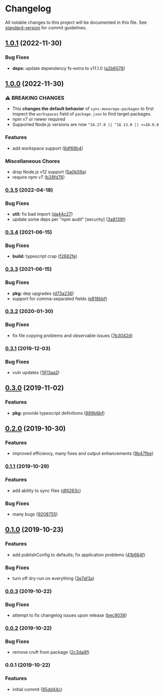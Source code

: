 # Changelog

All notable changes to this project will be documented in this file. See [standard-version](https://github.com/conventional-changelog/standard-version) for commit guidelines.

## [1.0.1](https://github.com/boneskull/sync-monorepo-packages/compare/v1.0.0...v1.0.1) (2022-11-30)


### Bug Fixes

* **deps:** update dependency fs-extra to v11.1.0 ([a2b6078](https://github.com/boneskull/sync-monorepo-packages/commit/a2b6078bdb46c32fc99d9f3c371c4f1a87fdf204))

## [1.0.0](https://github.com/boneskull/sync-monorepo-packages/compare/v0.3.5...v1.0.0) (2022-11-30)


### ⚠ BREAKING CHANGES

* This **changes the default behavior** of `sync-monorepo-packages` to first inspect the `workspaces` field of `package.json` to find target packages.
* npm v7 or newer required
* Supported Node.js versions are now `^14.17.0 || ^16.13.0 || >=18.0.0`

### Features

* add workspace support ([6df68b4](https://github.com/boneskull/sync-monorepo-packages/commit/6df68b44410bdc693c276486e84f888126bd42aa))


### Miscellaneous Chores

* drop Node.js v12 support ([5a0b59a](https://github.com/boneskull/sync-monorepo-packages/commit/5a0b59ac1bee92c8d538897d23c39ce3af8779bf))
* require npm v7 ([b28fd76](https://github.com/boneskull/sync-monorepo-packages/commit/b28fd766c1dca7f87c721e3273c1260a18173e91))

### [0.3.5](https://github.com/boneskull/sync-monorepo-packages/compare/v0.3.4...v0.3.5) (2022-04-18)

### Bug Fixes

- **util:** fix bad import ([da44c27](https://github.com/boneskull/sync-monorepo-packages/commit/da44c27bfadedcc9d66e47535435a6b91adc893e))
- update some deps per "npm audit" [security] ([3a8139f](https://github.com/boneskull/sync-monorepo-packages/commit/3a8139ff677667ced37a9d3b9366fb2a2560c1a0))

### [0.3.4](https://github.com/boneskull/sync-monorepo-packages/compare/v0.3.3...v0.3.4) (2021-06-15)

### Bug Fixes

- **build:** typescript crap ([f2682fe](https://github.com/boneskull/sync-monorepo-packages/commit/f2682fe497774576f14daebb6c055852fe93d3a1))

### [0.3.3](https://github.com/boneskull/sync-monorepo-packages/compare/v0.3.2...v0.3.3) (2021-06-15)

### Bug Fixes

- **pkg:** dep upgrades ([d73a236](https://github.com/boneskull/sync-monorepo-packages/commit/d73a23696331d328f5f10ab59022dc37febbeaeb))
- support for comma-separated fields ([e818bbf](https://github.com/boneskull/sync-monorepo-packages/commit/e818bbfca226b502a3d01148c4dcd8b89b751604))

### [0.3.2](https://github.com/boneskull/sync-monorepo-packages/compare/v0.3.1...v0.3.2) (2020-01-30)

### Bug Fixes

- fix file copying problems and observable issues ([7b3042d](https://github.com/boneskull/sync-monorepo-packages/commit/7b3042d54bb150cdb8954d5dfd2ed51cb49b4201))

### [0.3.1](https://github.com/boneskull/sync-monorepo-packages/compare/v0.3.0...v0.3.1) (2019-12-03)

### Bug Fixes

- vuln updates ([1913aa2](https://github.com/boneskull/sync-monorepo-packages/commit/1913aa2da41ba6b72448f73da85b0fd4c515ea35))

## [0.3.0](https://github.com/boneskull/sync-monorepo-packages/compare/v0.2.0...v0.3.0) (2019-11-02)

### Features

- **pkg:** provide typescript definitions ([889b6bf](https://github.com/boneskull/sync-monorepo-packages/commit/889b6bf82baa45dc3b71a89b04c3ef1148bb594a))

## [0.2.0](https://github.com/boneskull/sync-monorepo-packages/compare/v0.1.1...v0.2.0) (2019-10-30)

### Features

- improved efficiency, many fixes and output enhancements ([9b47fbe](https://github.com/boneskull/sync-monorepo-packages/commit/9b47fbe29e5d0223ff84f657300aa4bbafa737cd))

### [0.1.1](https://github.com/boneskull/sync-monorepo-packages/compare/v0.1.0...v0.1.1) (2019-10-29)

### Features

- add ability to sync files ([df4263c](https://github.com/boneskull/sync-monorepo-packages/commit/df4263cf697ac178eb38bfe352f51da3a5516379))

### Bug Fixes

- many bugs ([9208755](https://github.com/boneskull/sync-monorepo-packages/commit/920875509c4b316b51c9682d6eafa815c399037b))

## [0.1.0](https://github.com/boneskull/sync-monorepo-packages/compare/v0.0.3...v0.1.0) (2019-10-23)

### Features

- add publishConfig to defaults; fix application problems ([41b664f](https://github.com/boneskull/sync-monorepo-packages/commit/41b664f554a61b79f645e203772b9b1d765b601a))

### Bug Fixes

- turn off dry-run on everything ([3e7af3a](https://github.com/boneskull/sync-monorepo-packages/commit/3e7af3ac2bd4716c287108d8aaa44d292bacb84f))

### [0.0.3](https://github.com/boneskull/sync-monorepo-packages/compare/v0.0.2...v0.0.3) (2019-10-22)

### Bug Fixes

- attempt to fix changelog issues upon release ([bec9038](https://github.com/boneskull/sync-monorepo-packages/commit/bec903859b0a7291468813d0c76987018600e5e3))

### [0.0.2](https://github.com/boneskull/sync-monorepo-packages/compare/v0.0.1...v0.0.2) (2019-10-22)

### Bug Fixes

- remove cruft from package ([2c3da9f](https://github.com/boneskull/sync-monorepo-packages/commit/2c3da9f1085b338c3199e5cc5c98923cb293f2b2))

### 0.0.1 (2019-10-22)

### Features

- initial commit ([85dd44c](https://github.com/boneskull/sync-monorepo-packages/commit/85dd44ce3cbf7ac40f82400a89ad3b45295b9e7d))
